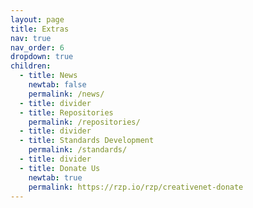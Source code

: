 ```yaml
---
layout: page
title: Extras
nav: true
nav_order: 6
dropdown: true
children:
  - title: News
    newtab: false
    permalink: /news/
  - title: divider
  - title: Repositories
    permalink: /repositories/
  - title: divider
  - title: Standards Development
    permalink: /standards/
  - title: divider
  - title: Donate Us
    newtab: true
    permalink: https://rzp.io/rzp/creativenet-donate
---
```

